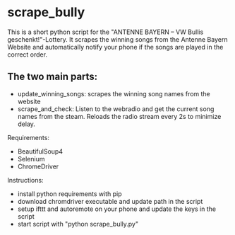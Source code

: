 # scrape_bully

This is a short python script for the "ANTENNE BAYERN – VW Bullis geschenkt!"-Lottery.
It scrapes the winning songs from the Antenne Bayern Website
and automatically notify your phone if the songs are played in the correct order.

## The two main parts:
- update_winning_songs: scrapes the winning song names from the website
- scrape_and_check: Listen to the webradio and get the current song names from the steam.
  Reloads the radio stream every 2s to minimize delay.
  
Requirements:
- BeautifulSoup4
- Selenium
- ChromeDriver

Instructions:
- install python requirements with pip
- download chromdriver executable and update path in the script
- setup ifttt and autoremote on your phone and update the keys in the script
- start script with "python scrape_bully.py"

